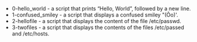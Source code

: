 * 0-hello_world - a script that prints “Hello, World”, followed by a new line.
* 1-confused_smiley - a script that displays a confused smiley "(Ôo)'.
* 2-hellofile - a script that displays the content of the file /etc/passwd.
* 3-twofiles - a script that displays the contents of the files /etc/passed and /etc/hosts.
